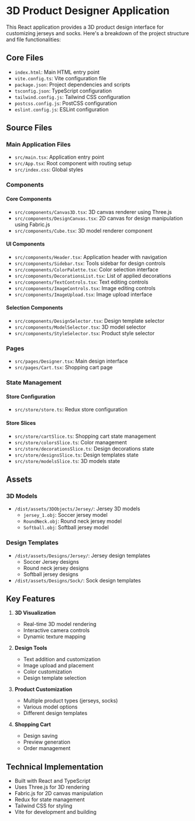 # 3D Product Designer Application

This React application provides a 3D product design interface for customizing jerseys and socks. Here's a breakdown of the project structure and file functionalities:

## Core Files

- `index.html`: Main HTML entry point
- `vite.config.ts`: Vite configuration file
- `package.json`: Project dependencies and scripts
- `tsconfig.json`: TypeScript configuration
- `tailwind.config.js`: Tailwind CSS configuration
- `postcss.config.js`: PostCSS configuration
- `eslint.config.js`: ESLint configuration

## Source Files

### Main Application Files

- `src/main.tsx`: Application entry point
- `src/App.tsx`: Root component with routing setup
- `src/index.css`: Global styles

### Components

#### Core Components
- `src/components/Canvas3D.tsx`: 3D canvas renderer using Three.js
- `src/components/DesignCanvas.tsx`: 2D canvas for design manipulation using Fabric.js
- `src/components/Cube.tsx`: 3D model renderer component

#### UI Components
- `src/components/Header.tsx`: Application header with navigation
- `src/components/Sidebar.tsx`: Tools sidebar for design controls
- `src/components/ColorPalette.tsx`: Color selection interface
- `src/components/DecorationsList.tsx`: List of applied decorations
- `src/components/TextControls.tsx`: Text editing controls
- `src/components/ImageControls.tsx`: Image editing controls
- `src/components/ImageUpload.tsx`: Image upload interface

#### Selection Components
- `src/components/DesignSelector.tsx`: Design template selector
- `src/components/ModelSelector.tsx`: 3D model selector
- `src/components/StyleSelector.tsx`: Product style selector

### Pages

- `src/pages/Designer.tsx`: Main design interface
- `src/pages/Cart.tsx`: Shopping cart page

### State Management

#### Store Configuration
- `src/store/store.ts`: Redux store configuration

#### Store Slices
- `src/store/cartSlice.ts`: Shopping cart state management
- `src/store/colorsSlice.ts`: Color management
- `src/store/decorationsSlice.ts`: Design decorations state
- `src/store/designsSlice.ts`: Design templates state
- `src/store/modelsSlice.ts`: 3D models state

## Assets

### 3D Models
- `/dist/assets/3DObjects/Jersey/`: Jersey 3D models
  - `jersey_1.obj`: Soccer jersey model
  - `RoundNeck.obj`: Round neck jersey model
  - `Softball.obj`: Softball jersey model

### Design Templates
- `/dist/assets/Designs/Jersey/`: Jersey design templates
  - Soccer Jersey designs
  - Round neck jersey designs
  - Softball jersey designs
- `/dist/assets/Designs/Sock/`: Sock design templates

## Key Features

1. **3D Visualization**
   - Real-time 3D model rendering
   - Interactive camera controls
   - Dynamic texture mapping

2. **Design Tools**
   - Text addition and customization
   - Image upload and placement
   - Color customization
   - Design template selection

3. **Product Customization**
   - Multiple product types (jerseys, socks)
   - Various model options
   - Different design templates

4. **Shopping Cart**
   - Design saving
   - Preview generation
   - Order management

## Technical Implementation

- Built with React and TypeScript
- Uses Three.js for 3D rendering
- Fabric.js for 2D canvas manipulation
- Redux for state management
- Tailwind CSS for styling
- Vite for development and building